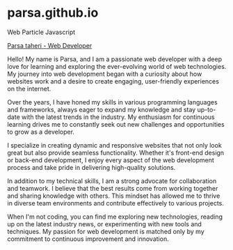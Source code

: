 # parsa.github.io

Web Particle Javascript

<a href="https://lordlarkin.github.io/parsa.github.io/">Parsa taheri - Web Developer<a>

Hello! My name is Parsa, and I am a passionate web developer with a deep love for learning and exploring the ever-evolving world of web technologies. My journey into web development began with a curiosity about how websites work and a desire to create engaging, user-friendly experiences on the internet.

Over the years, I have honed my skills in various programming languages and frameworks, always eager to expand my knowledge and stay up-to-date with the latest trends in the industry. My enthusiasm for continuous learning drives me to constantly seek out new challenges and opportunities to grow as a developer.

I specialize in creating dynamic and responsive websites that not only look great but also provide seamless functionality. Whether it's front-end design or back-end development, I enjoy every aspect of the web development process and take pride in delivering high-quality solutions.

In addition to my technical skills, I am a strong advocate for collaboration and teamwork. I believe that the best results come from working together and sharing knowledge with others. This mindset has allowed me to thrive in diverse team environments and contribute effectively to various projects.

When I'm not coding, you can find me exploring new technologies, reading up on the latest industry news, or experimenting with new tools and techniques. My passion for web development is matched only by my commitment to continuous improvement and innovation.

